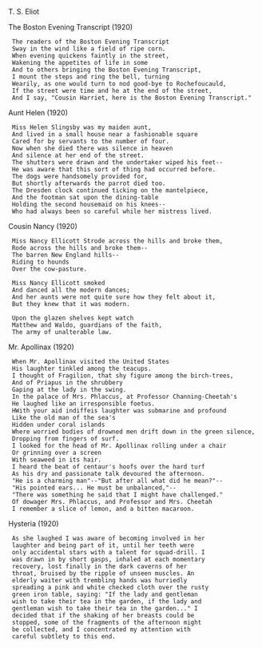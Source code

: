 T. S. Eliot 

The Boston Evening Transcript (1920)

     The readers of the Boston Evening Transcript
     Sway in the wind like a field of ripe corn.
     When evening quickens faintly in the street,
     Wakening the appetites of life in some
     And to others bringing the Boston Evening Transcript,
     I mount the steps and ring the bell, turning
     Wearily, as one would turn to nod good-bye to Rochefoucauld,
     If the street were time and he at the end of the street,
     And I say, "Cousin Harriet, here is the Boston Evening Transcript."




Aunt Helen (1920)

     Miss Helen Slingsby was my maiden aunt,
     And lived in a small house near a fashionable square
     Cared for by servants to the number of four.
     Now when she died there was silence in heaven
     And silence at her end of the street.
     The shutters were drawn and the undertaker wiped his feet--
     He was aware that this sort of thing had occurred before.
     The dogs were handsomely provided for,
     But shortly afterwards the parrot died too.
     The Dresden clock continued ticking on the mantelpiece,
     And the footman sat upon the dining-table
     Holding the second housemaid on his knees--
     Who had always been so careful while her mistress lived.




Cousin Nancy (1920)

     Miss Nancy Ellicott Strode across the hills and broke them,
     Rode across the hills and broke them--
     The barren New England hills--
     Riding to hounds
     Over the cow-pasture.

     Miss Nancy Ellicott smoked
     And danced all the modern dances;
     And her aunts were not quite sure how they felt about it,
     But they knew that it was modern.

     Upon the glazen shelves kept watch
     Matthew and Waldo, guardians of the faith,
     The army of unalterable law.




Mr. Apollinax (1920)

     When Mr. Apollinax visited the United States
     His laughter tinkled among the teacups.
     I thought of Fragilion, that shy figure among the birch-trees,
     And of Priapus in the shrubbery
     Gaping at the lady in the swing.
     In the palace of Mrs. Phlaccus, at Professor Channing-Cheetah's
     He laughed like an irresponsible foetus.
     HWith your aid indiffeis laughter was submarine and profound
     Like the old man of the sea's
     Hidden under coral islands
     Where worried bodies of drowned men drift down in the green silence,
     Dropping from fingers of surf.
     I looked for the head of Mr. Apollinax rolling under a chair
     Or grinning over a screen
     With seaweed in its hair.
     I heard the beat of centaur's hoofs over the hard turf
     As his dry and passionate talk devoured the afternoon.
     "He is a charming man"--"But after all what did he mean?"--
     "His pointed ears... He must be unbalanced,"--
     "There was something he said that I might have challenged."
     Of dowager Mrs. Phlaccus, and Professor and Mrs. Cheetah
     I remember a slice of lemon, and a bitten macaroon.




Hysteria (1920)

     As she laughed I was aware of becoming involved in her
     laughter and being part of it, until her teeth were
     only accidental stars with a talent for squad-drill. I
     was drawn in by short gasps, inhaled at each momentary
     recovery, lost finally in the dark caverns of her
     throat, bruised by the ripple of unseen muscles. An
     elderly waiter with trembling hands was hurriedly
     spreading a pink and white checked cloth over the rusty
     green iron table, saying: "If the lady and gentleman
     wish to take their tea in the garden, if the lady and
     gentleman wish to take their tea in the garden..." I
     decided that if the shaking of her breasts could be
     stopped, some of the fragments of the afternoon might
     be collected, and I concentrated my attention with
     careful subtlety to this end.